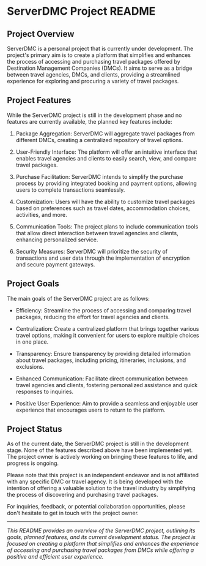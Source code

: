 ServerDMC Project README
========================

Project Overview
----------------

ServerDMC is a personal project that is currently under development. The project's primary aim is to create a platform that simplifies and enhances the process of accessing and purchasing travel packages offered by Destination Management Companies (DMCs). It aims to serve as a bridge between travel agencies, DMCs, and clients, providing a streamlined experience for exploring and procuring a variety of travel packages.

Project Features
----------------

While the ServerDMC project is still in the development phase and no features are currently available, the planned key features include:

1.  Package Aggregation: ServerDMC will aggregate travel packages from different DMCs, creating a centralized repository of travel options.

2.  User-Friendly Interface: The platform will offer an intuitive interface that enables travel agencies and clients to easily search, view, and compare travel packages.

3.  Purchase Facilitation: ServerDMC intends to simplify the purchase process by providing integrated booking and payment options, allowing users to complete transactions seamlessly.

4.  Customization: Users will have the ability to customize travel packages based on preferences such as travel dates, accommodation choices, activities, and more.

5.  Communication Tools: The project plans to include communication tools that allow direct interaction between travel agencies and clients, enhancing personalized service.

6.  Security Measures: ServerDMC will prioritize the security of transactions and user data through the implementation of encryption and secure payment gateways.

Project Goals
-------------

The main goals of the ServerDMC project are as follows:

-   Efficiency: Streamline the process of accessing and comparing travel packages, reducing the effort for travel agencies and clients.

-   Centralization: Create a centralized platform that brings together various travel options, making it convenient for users to explore multiple choices in one place.

-   Transparency: Ensure transparency by providing detailed information about travel packages, including pricing, itineraries, inclusions, and exclusions.

-   Enhanced Communication: Facilitate direct communication between travel agencies and clients, fostering personalized assistance and quick responses to inquiries.

-   Positive User Experience: Aim to provide a seamless and enjoyable user experience that encourages users to return to the platform.

Project Status
--------------

As of the current date, the ServerDMC project is still in the development stage. None of the features described above have been implemented yet. The project owner is actively working on bringing these features to life, and progress is ongoing.

Please note that this project is an independent endeavor and is not affiliated with any specific DMC or travel agency. It is being developed with the intention of offering a valuable solution to the travel industry by simplifying the process of discovering and purchasing travel packages.

For inquiries, feedback, or potential collaboration opportunities, please don't hesitate to get in touch with the project owner.

* * * * *

*This README provides an overview of the ServerDMC project, outlining its goals, planned features, and its current development status. The project is focused on creating a platform that simplifies and enhances the experience of accessing and purchasing travel packages from DMCs while offering a positive and efficient user experience.*

